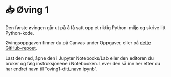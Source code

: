 # 📥 Øving 1

Den første øvingen går ut på å få satt opp et riktig Python-miljø og skrive litt Python-kode.

Øvingsoppgaven finner du på Canvas under Oppgaver, eller på [dette GitHub-repoet](https://github.com/GMGI221-2024/gmgi221-ovinger).

Last den ned, åpne den i Jupyter Notebooks/Lab eller den editoren du bruker og følg instruksjonene i Notebooken. Lever den så inn her etter du har endret navn til "oving1-ditt_navn.ipynb".
